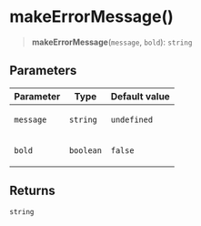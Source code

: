 # makeErrorMessage()

> **makeErrorMessage**(`message`, `bold`): `string`

## Parameters

<table>
<thead>
<tr>
<th>Parameter</th>
<th>Type</th>
<th>Default value</th>
</tr>
</thead>
<tbody>
<tr>
<td>

`message`

</td>
<td>

`string`

</td>
<td>

`undefined`

</td>
</tr>
<tr>
<td>

`bold`

</td>
<td>

`boolean`

</td>
<td>

`false`

</td>
</tr>
</tbody>
</table>

## Returns

`string`
